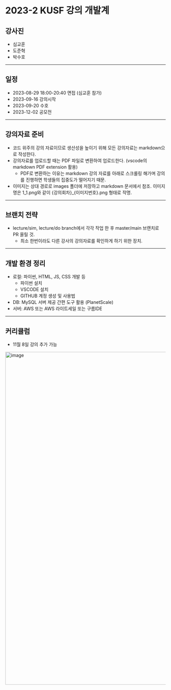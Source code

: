 # 2023-2 KUSF 강의 개발계

## 강사진

- 심교훈
- 도준혁
- 박수호

---

## 일정

- 2023-08-29 18:00-20:40 면접 (심교훈 참가)
- 2023-09-16 강의시작
- 2023-09-20 수호
- 2023-12-02 공모전

---

## 강의자료 준비

- 코드 위주의 강의 자료이므로 생산성을 높이기 위해 모든 강의자료는 markdown으로 작성한다.
- 강의자료를 업로드할 때는 PDF 파일로 변환하여 업로드한다. (vscode의 markdown PDF extension 활용)
  - PDF로 변환하는 이유는 markdown 강의 자료를 아래로 스크롤링 해가며 강의를 진행하면 학생들의 집중도가 떨어지기 때문.
- 이미지는 상대 경로로 images 폴더에 저장하고 markdown 문서에서 참조. 이미지명은 1_1.png와 같이 {강의회차}_{이미지번호}.png 형태로 작명.

---

## 브랜치 전략

- lecture/sim, lecture/do branch에서 각각 작업 한 후 master/main 브랜치로 PR 올릴 것.
  - 최소 한번이라도 다른 강사의 강의자료를 확인하게 하기 위한 장치.

---

## 개발 환경 정리

- 로컬: 파이썬, HTML, JS, CSS 개발 등
  - 파이썬 설치
  - VSCODE 설치
  - GITHUB 계정 생성 및 사용법
- DB: MySQL 서버 제공 간편 도구 활용 (PlanetScale)
- 서버: AWS 또는 AWS 라이트세일 또는 구름IDE

---

## 커리큘럼

- 11월 8일 강의 추가 가능

<img width="1041" alt="image" src="https://github.com/kyohoonsim/kusf-data-2023-2-dev/assets/58966525/1368fd01-ba0a-472a-8dd4-d2cbf406f399">

